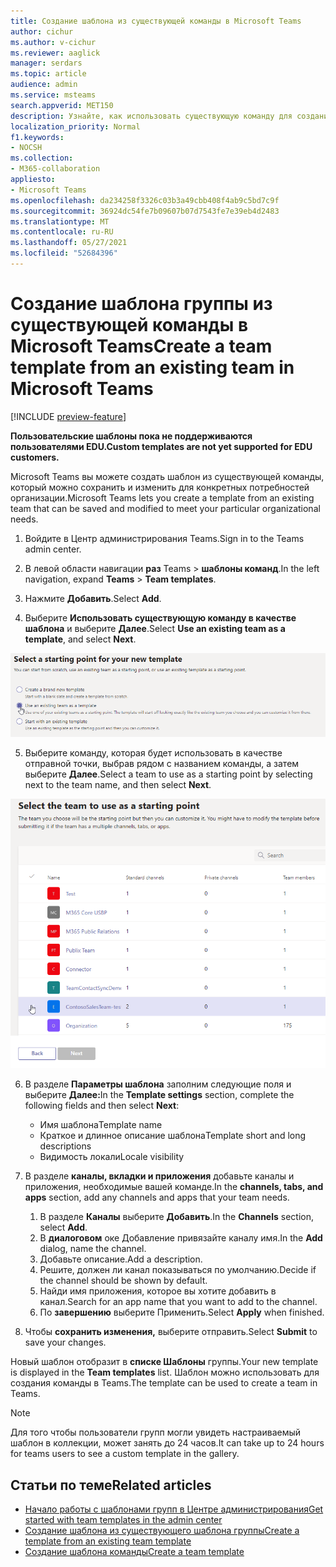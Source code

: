 ```yaml
---
title: Создание шаблона из существующей команды в Microsoft Teams
author: cichur
ms.author: v-cichur
ms.reviewer: aaglick
manager: serdars
ms.topic: article
audience: admin
ms.service: msteams
search.appverid: MET150
description: Узнайте, как использовать существующую команду для создания нового шаблона в Microsoft Teams.
localization_priority: Normal
f1.keywords:
- NOCSH
ms.collection:
- M365-collaboration
appliesto:
- Microsoft Teams
ms.openlocfilehash: da234258f3326c03b3a49cbb408f4ab9c5bd7c9f
ms.sourcegitcommit: 36924dc54fe7b09607b07d7543fe7e39eb4d2483
ms.translationtype: MT
ms.contentlocale: ru-RU
ms.lasthandoff: 05/27/2021
ms.locfileid: "52684396"
---
```

# <a name="create-a-team-template-from-an-existing-team-in-microsoft-teams"></a><span data-ttu-id="6e70a-103">Создание шаблона группы из существующей команды в Microsoft Teams</span><span class="sxs-lookup"><span data-stu-id="6e70a-103">Create a team template from an existing team in Microsoft Teams</span></span>

[!INCLUDE [preview-feature](includes/preview-feature.md)]

<span data-ttu-id="6e70a-104">**Пользовательские шаблоны пока не поддерживаются пользователями EDU.**</span><span class="sxs-lookup"><span data-stu-id="6e70a-104">**Custom templates are not yet supported for EDU customers.**</span></span>

<span data-ttu-id="6e70a-105">Microsoft Teams вы можете создать шаблон из существующей команды, который можно сохранить и изменить для конкретных потребностей организации.</span><span class="sxs-lookup"><span data-stu-id="6e70a-105">Microsoft Teams lets you create a template from an existing team that can be saved and modified to meet your particular organizational needs.</span></span>

1. <span data-ttu-id="6e70a-106">Войдите в Центр администрирования Teams.</span><span class="sxs-lookup"><span data-stu-id="6e70a-106">Sign in to the Teams admin center.</span></span>

2. <span data-ttu-id="6e70a-107">В левой области навигации **раз** Teams  >  **шаблоны команд**.</span><span class="sxs-lookup"><span data-stu-id="6e70a-107">In the left navigation, expand **Teams** > **Team templates**.</span></span>

3. <span data-ttu-id="6e70a-108">Нажмите **Добавить**.</span><span class="sxs-lookup"><span data-stu-id="6e70a-108">Select **Add**.</span></span>

4. <span data-ttu-id="6e70a-109">Выберите **Использовать существующую команду в качестве шаблона** и выберите **Далее**.</span><span class="sxs-lookup"><span data-stu-id="6e70a-109">Select **Use an existing team as a template**, and select **Next**.</span></span>

 ![Изображение начальной точки шаблонов группы с выделенной командой в качестве шаблона.](media/team-existing-team-as-template.png)

5. <span data-ttu-id="6e70a-111">Выберите команду, которая будет использовать в качестве отправной точки, выбрав рядом с названием команды, а затем выберите **Далее**.</span><span class="sxs-lookup"><span data-stu-id="6e70a-111">Select a team to use as a starting point by selecting next to the team name, and then select **Next**.</span></span>

![Изображение списка команд с выделенной командой.](media/team-existing-team-selection.png)

6. <span data-ttu-id="6e70a-113">В разделе **Параметры шаблона** заполним следующие поля и выберите **Далее:**</span><span class="sxs-lookup"><span data-stu-id="6e70a-113">In the **Template settings** section, complete the following fields and then select **Next**:</span></span>
    - <span data-ttu-id="6e70a-114">Имя шаблона</span><span class="sxs-lookup"><span data-stu-id="6e70a-114">Template name</span></span>
    - <span data-ttu-id="6e70a-115">Краткое и длинное описание шаблона</span><span class="sxs-lookup"><span data-stu-id="6e70a-115">Template short and long descriptions</span></span>
    - <span data-ttu-id="6e70a-116">Видимость локали</span><span class="sxs-lookup"><span data-stu-id="6e70a-116">Locale visibility</span></span>  
  
7. <span data-ttu-id="6e70a-117">В разделе **каналы, вкладки и приложения** добавьте каналы и приложения, необходимые вашей команде.</span><span class="sxs-lookup"><span data-stu-id="6e70a-117">In the **channels, tabs, and apps** section, add any channels and apps that your team needs.</span></span>

    1. <span data-ttu-id="6e70a-118">В разделе **Каналы** выберите **Добавить**.</span><span class="sxs-lookup"><span data-stu-id="6e70a-118">In the **Channels** section, select **Add**.</span></span>
    2. <span data-ttu-id="6e70a-119">В **диалоговом** оке Добавление привязайте каналу имя.</span><span class="sxs-lookup"><span data-stu-id="6e70a-119">In the **Add** dialog, name the channel.</span></span>
    3. <span data-ttu-id="6e70a-120">Добавьте описание.</span><span class="sxs-lookup"><span data-stu-id="6e70a-120">Add a description.</span></span>
    4. <span data-ttu-id="6e70a-121">Решите, должен ли канал показываться по умолчанию.</span><span class="sxs-lookup"><span data-stu-id="6e70a-121">Decide if the channel should be shown by default.</span></span>
    5. <span data-ttu-id="6e70a-122">Найди имя приложения, которое вы хотите добавить в канал.</span><span class="sxs-lookup"><span data-stu-id="6e70a-122">Search for an app name that you want to add to the channel.</span></span>
    6. <span data-ttu-id="6e70a-123">По **завершению** выберите Применить.</span><span class="sxs-lookup"><span data-stu-id="6e70a-123">Select **Apply** when finished.</span></span>

8. <span data-ttu-id="6e70a-124">Чтобы **сохранить изменения,** выберите отправить.</span><span class="sxs-lookup"><span data-stu-id="6e70a-124">Select **Submit** to save your changes.</span></span>

<span data-ttu-id="6e70a-125">Новый шаблон отобразит в **списке Шаблоны** группы.</span><span class="sxs-lookup"><span data-stu-id="6e70a-125">Your new template is displayed in the **Team templates** list.</span></span> <span data-ttu-id="6e70a-126">Шаблон можно использовать для создания команды в Teams.</span><span class="sxs-lookup"><span data-stu-id="6e70a-126">The template can be used to create a team in Teams.</span></span>

> [!Note]
> <span data-ttu-id="6e70a-127">Для того чтобы пользователи групп могли увидеть настраиваемый шаблон в коллекции, может занять до 24 часов.</span><span class="sxs-lookup"><span data-stu-id="6e70a-127">It can take up to 24 hours for teams users to see a custom template in the gallery.</span></span>

## <a name="related-articles"></a><span data-ttu-id="6e70a-128">Статьи по теме</span><span class="sxs-lookup"><span data-stu-id="6e70a-128">Related articles</span></span>

- [<span data-ttu-id="6e70a-129">Начало работы с шаблонами групп в Центре администрирования</span><span class="sxs-lookup"><span data-stu-id="6e70a-129">Get started with team templates in the admin center</span></span>](get-started-with-teams-templates-in-the-admin-console.md)
- [<span data-ttu-id="6e70a-130">Создание шаблона из существующего шаблона группы</span><span class="sxs-lookup"><span data-stu-id="6e70a-130">Create a template from an existing team template</span></span>](create-template-from-existing-template.md)
- [<span data-ttu-id="6e70a-131">Создание шаблона команды</span><span class="sxs-lookup"><span data-stu-id="6e70a-131">Create a team template</span></span>](create-a-team-template.md)
